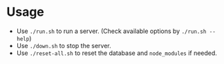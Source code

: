 # Usage

- Use `./run.sh` to run a server. (Check available options by `./run.sh --help`)
- Use `./down.sh` to stop the server.
- Use `./reset-all.sh` to reset the database and `node_modules` if needed.
